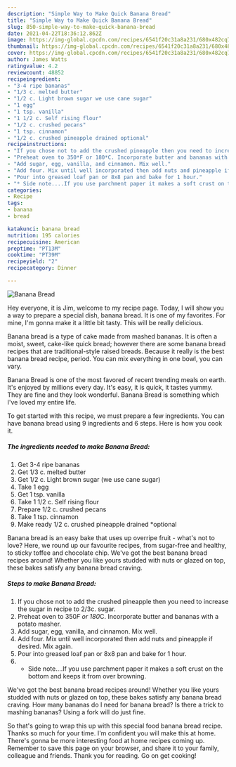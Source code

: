 ```yaml
---
description: "Simple Way to Make Quick Banana Bread"
title: "Simple Way to Make Quick Banana Bread"
slug: 850-simple-way-to-make-quick-banana-bread
date: 2021-04-22T18:36:12.862Z
image: https://img-global.cpcdn.com/recipes/6541f20c31a8a231/680x482cq70/banana-bread-recipe-main-photo.jpg
thumbnail: https://img-global.cpcdn.com/recipes/6541f20c31a8a231/680x482cq70/banana-bread-recipe-main-photo.jpg
cover: https://img-global.cpcdn.com/recipes/6541f20c31a8a231/680x482cq70/banana-bread-recipe-main-photo.jpg
author: James Watts
ratingvalue: 4.2
reviewcount: 48852
recipeingredient:
- "3-4 ripe bananas"
- "1/3 c. melted butter"
- "1/2 c. Light brown sugar we use cane sugar"
- "1 egg"
- "1 tsp. vanilla"
- "1 1/2 c. Self rising flour"
- "1/2 c. crushed pecans"
- "1 tsp. cinnamon"
- "1/2 c. crushed pineapple drained optional"
recipeinstructions:
- "If you chose not to add the crushed pineapple then you need to increase the sugar in recipe to 2/3c. sugar."
- "Preheat oven to 350*F or 180*C. Incorporate butter and bananas with a potato masher."
- "Add sugar, egg, vanilla, and cinnamon. Mix well."
- "Add four. Mix until well incorporated then add nuts and pineapple if desired. Mix again."
- "Pour into greased loaf pan or 8x8 pan and bake for 1 hour."
- "* Side note....If you use parchment paper it makes a soft crust on the bottom and keeps it from over browning."
categories:
- Recipe
tags:
- banana
- bread

katakunci: banana bread 
nutrition: 195 calories
recipecuisine: American
preptime: "PT13M"
cooktime: "PT39M"
recipeyield: "2"
recipecategory: Dinner

---
```



![Banana Bread](https://img-global.cpcdn.com/recipes/6541f20c31a8a231/680x482cq70/banana-bread-recipe-main-photo.jpg)

Hey everyone, it is Jim, welcome to my recipe page. Today, I will show you a way to prepare a special dish, banana bread. It is one of my favorites. For mine, I'm gonna make it a little bit tasty. This will be really delicious.

Banana bread is a type of cake made from mashed bananas. It is often a moist, sweet, cake-like quick bread; however there are some banana bread recipes that are traditional-style raised breads. Because it really is the best banana bread recipe, period. You can mix everything in one bowl, you can vary.

Banana Bread is one of the most favored of recent trending meals on earth. It's enjoyed by millions every day. It's easy, it is quick, it tastes yummy. They are fine and they look wonderful. Banana Bread is something which I've loved my entire life.


To get started with this recipe, we must prepare a few ingredients. You can have banana bread using 9 ingredients and 6 steps. Here is how you cook it.

<!--inarticleads1-->

##### The ingredients needed to make Banana Bread:

1. Get 3-4 ripe bananas
1. Get 1/3 c. melted butter
1. Get 1/2 c. Light brown sugar (we use cane sugar)
1. Take 1 egg
1. Get 1 tsp. vanilla
1. Take 1 1/2 c. Self rising flour
1. Prepare 1/2 c. crushed pecans
1. Take 1 tsp. cinnamon
1. Make ready 1/2 c. crushed pineapple drained *optional


Banana bread is an easy bake that uses up overripe fruit - what&#39;s not to love? Here, we round up our favourite recipes, from sugar-free and healthy, to sticky toffee and chocolate chip. We&#39;ve got the best banana bread recipes around! Whether you like yours studded with nuts or glazed on top, these bakes satisfy any banana bread craving. 

<!--inarticleads2-->

##### Steps to make Banana Bread:

1. If you chose not to add the crushed pineapple then you need to increase the sugar in recipe to 2/3c. sugar.
1. Preheat oven to 350*F or 180*C. Incorporate butter and bananas with a potato masher.
1. Add sugar, egg, vanilla, and cinnamon. Mix well.
1. Add four. Mix until well incorporated then add nuts and pineapple if desired. Mix again.
1. Pour into greased loaf pan or 8x8 pan and bake for 1 hour.
1. * Side note....If you use parchment paper it makes a soft crust on the bottom and keeps it from over browning.


We&#39;ve got the best banana bread recipes around! Whether you like yours studded with nuts or glazed on top, these bakes satisfy any banana bread craving. How many bananas do I need for banana bread? Is there a trick to mashing bananas? Using a fork will do just fine. 

So that's going to wrap this up with this special food banana bread recipe. Thanks so much for your time. I'm confident you will make this at home. There's gonna be more interesting food at home recipes coming up. Remember to save this page on your browser, and share it to your family, colleague and friends. Thank you for reading. Go on get cooking!
